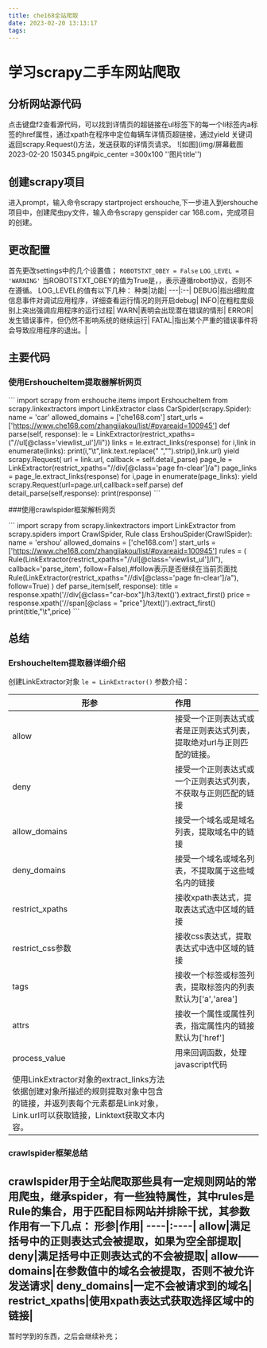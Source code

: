 ```yaml
---
title: che168全站爬取
date: 2023-02-20 13:13:17
tags:
---
```

# 学习scrapy二手车网站爬取
## 分析网站源代码
点击键盘f2查看源代码，可以找到详情页的超链接在ul标签下的每一个li标签内a标签的href属性，通过xpath在程序中定位每辆车详情页超链接，通过yield 关键词返回scrapy.Request()方法，发送获取的详情页请求。
![如图](img/屏幕截图 2023-02-20 150345.png#pic_center =300x100 ''图片title'')
## 创建scrapy项目
进入prompt，输入命令scrapy startproject ershouche,下一步进入到ershouche项目中，创建爬虫py文件，输入命令scrapy genspider car 168.com，完成项目的创建。

## 更改配置
首先更改settings中的几个设置值；
`ROBOTSTXT_OBEY = False`
`LOG_LEVEL = 'WARNING'`
当ROBOTSTXT_OBEY的值为True是，，表示遵循robot协议，否则不在遵循。
LOG_LEVEL的值有以下几种：
种类|功能|
---|:--|
DEBUG|指出细粒度信息事件对调试应用程序，详细查看运行情况的则开启debug|
INFO|在粗粒度级别上突出强调应用程序的运行过程|
WARN|表明会出现潜在错误的情形|
ERROR|发生错误事件，但仍然不影响系统的继续运行|
FATAL|指出某个严重的错误事件将会导致应用程序的退出。|

## 主要代码
### 使用ErshoucheItem提取器解析网页

\```
	import scrapy
	from ershouche.items import ErshoucheItem
	from scrapy.linkextractors import LinkExtractor
	class CarSpider(scrapy.Spider):
	    name = 'car'
	    allowed_domains = ['che168.com']
	    start_urls = ['https://www.che168.com/zhangjiakou/list/#pvareaid=100945']
	    def parse(self, response):
	       le = LinkExtractor(restrict_xpaths=("//ul[@class='viewlist_ul']/li"))
	       links = le.extract_links(response)
	       for i,link in enumerate(links):
	           print(i,"\t",link.text.replace(" ","").strip(),link.url)
	           yield scrapy.Request(
	               url = link.url,
	               callback = self.detail_parse)
	       page_le = LinkExtractor(restrict_xpaths="//div[@class='page fn-clear']/a")
	       page_links = page_le.extract_links(response)
	       for i,page in enumerate(page_links): 
	           yield scrapy.Request(url=page.url,callback=self.parse) 
	    def detail_parse(self,response):
	        print(response)
\```

###使用crawlspider框架解析网页

\```
	import scrapy
	from scrapy.linkextractors import LinkExtractor
	from scrapy.spiders import CrawlSpider, Rule
	class ErshouSpider(CrawlSpider):
	    name = 'ershou'
	    allowed_domains = ['che168.com']
	    start_urls = ['https://www.che168.com/zhangjiakou/list/#pvareaid=100945']
	    rules = (
	        Rule(LinkExtractor(restrict_xpaths="//ul[@class='viewlist_ul']/li"), callback='parse_item', follow=False),#follow表示是否继续在当前页面找
	        Rule(LinkExtractor(restrict_xpaths="//div[@class='page fn-clear']/a"), follow=True)
	    )
	    def parse_item(self, response):
	        title = response.xpath('//div[@class="car-box"]/h3/text()').extract_first()
	        price = response.xpath('//span[@class = "price"]/text()').extract_first()
	        print(title,"\t",price)
\```

## 总结
### ErshoucheItem提取器详细介绍
创建LinkExtractor对象
`le = LinkExtractor()`
参数介绍：

形参|作用|
----|:---|
allow|接受一个正则表达式或者是正则表达式列表，提取绝对url与正则匹配的链接。|
deny|接受一个正则表达式或一个正则表达式列表，不获取与正则匹配的链接|
allow_domains|接受一个域名或是域名列表，提取域名中的链接|
deny_domains|接受一个域名或域名列表，不提取属于这些域名内的链接|
restrict_xpaths|接收xpath表达式，提取表达式选中区域的链接|
restrict_css参数|接收css表达式，提取表达式中选中区域的链接|
tags|接收一个标签或标签列表，提取标签内的列表默认为['a','area']|
attrs|接收一个属性或属性列表，指定属性内的链接默认为['href']|
process_value|用来回调函数，处理javascript代码|
使用LinkExtractor对象的extract_links方法依据创建对象所描述的规则提取对象中包含的链接，并返列表每个元素都是Link对象，Link.url可以获取链接，Linktext获取文本内容。|


### crawlspider框架总结

crawlspider用于全站爬取那些具有一定规则网站的常用爬虫，继承spider，有一些独特属性，其中rules是Rule的集合，用于匹配目标网站并排除干扰，其参数作用有一下几点：
形参|作用|
----|:----|
allow|满足括号中的正则表达式会被提取，如果为空全部提取|
deny|满足括号中正则表达式的不会被提取|
allow——domains|在参数值中的域名会被提取，否则不被允许发送请求|
deny_domains|一定不会被请求到的域名|
restrict_xpaths|使用xpath表达式获取选择区域中的链接|
------
暂时学到的东西，之后会继续补充；








